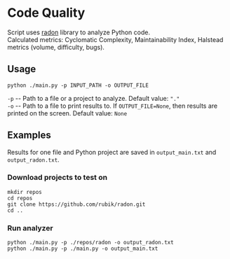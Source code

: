 # Code Quality

Script uses [radon](https://github.com/rubik/radon) library to analyze Python code.  
Calculated metrics: Cyclomatic Complexity, Maintainability Index, Halstead metrics (volume, difficulty, bugs).

## Usage
```
python ./main.py -p INPUT_PATH -o OUTPUT_FILE
```
`-p` -- Path to a file or a project to analyze. Default value: `"."`  
`-o` -- Path to a file to print results to. If `OUTPUT_FILE=None`, then results are printed on the screen. Default value: `None`

## Examples
Results for one file and Python project are saved in `output_main.txt` and `output_radon.txt`.

### Download projects to test on
```
mkdir repos
cd repos
git clone https://github.com/rubik/radon.git
cd ..
```

### Run analyzer
```
python ./main.py -p ./repos/radon -o output_radon.txt
python ./main.py -p ./main.py -o output_main.txt
```
